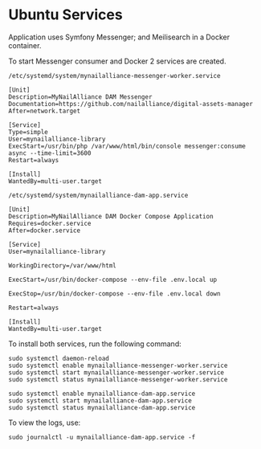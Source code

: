 # Ubuntu Services

Application uses Symfony Messenger; and Meilisearch in a Docker container.

To start Messenger consumer and Docker 2 services are created.

`/etc/systemd/system/mynailalliance-messenger-worker.service`

```
[Unit]
Description=MyNailAlliance DAM Messenger
Documentation=https://github.com/nailalliance/digital-assets-manager
After=network.target

[Service]
Type=simple
User=mynailalliance-library
ExecStart=/usr/bin/php /var/www/html/bin/console messenger:consume async --time-limit=3600
Restart=always

[Install]
WantedBy=multi-user.target
```

`/etc/systemd/system/mynailalliance-dam-app.service`

```
[Unit]
Description=MyNailAlliance DAM Docker Compose Application
Requires=docker.service
After=docker.service

[Service]
User=mynailalliance-library

WorkingDirectory=/var/www/html

ExecStart=/usr/bin/docker-compose --env-file .env.local up

ExecStop=/usr/bin/docker-compose --env-file .env.local down

Restart=always

[Install]
WantedBy=multi-user.target
```

To install both services, run the following command:

```shell
sudo systemctl daemon-reload
sudo systemctl enable mynailalliance-messenger-worker.service
sudo systemctl start mynailalliance-messenger-worker.service
sudo systemctl status mynailalliance-messenger-worker.service

sudo systemctl enable mynailalliance-dam-app.service
sudo systemctl start mynailalliance-dam-app.service
sudo systemctl status mynailalliance-dam-app.service
```

To view the logs, use:
```shell
sudo journalctl -u mynailalliance-dam-app.service -f
```

